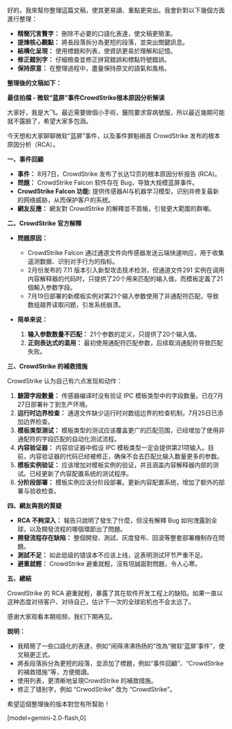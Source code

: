 好的，我來幫你整理這篇文稿，使其更易讀、重點更突出。我會針對以下幾個方面進行整理：

*   **精簡冗言贅字：** 刪除不必要的口語化表達，使文稿更簡潔。
*   **提煉核心觀點：** 將長段落拆分為更短的段落，並突出關鍵訊息。
*   **結構化呈現：** 使用標題和列表，使資訊更易於理解和記憶。
*   **修正錯別字：** 仔細檢查並修正拼寫錯誤和標點符號錯誤。
*   **保持原意：** 在整理過程中，盡量保持原文的語氣和風格。

**整理後的文稿如下：**

**最佳拍檔 - 微软“蓝屏”事件CrowdStrike根本原因分析解读**

大家好，我是大飞。最近需要做個小手術，醫院要求穿病號服，所以最近幾期可能就不露臉了，希望大家多包涵。

今天想和大家聊聊微软“蓝屏”事件，以及事件罪魁禍首 CrowdStrike 发布的根本原因分析（RCA）。

**一、事件回顧**

*   **事件：** 8月7日，CrowdStrike 发布了长达12页的根本原因分析报告 (RCA)。
*   **問題：** CrowdStrike Falcon 软件存在 Bug，导致大规模蓝屏事件。
*   **CrowdStrike Falcon 功能:** 提供传感器AI与机器学习模型，识别并修复最新的网络威胁，从而保护客户的系统。
*   **網友反應：** 網友對 CrowdStrike 的解釋並不買帳，引發更大範圍的群嘲。

**二、CrowdStrike 官方解釋**

*   **問題原因：**
    *   CrowdStrike Falcon 通过通道文件向传感器发送云端快速响应，用于收集遥测数据、识别对手行为的指标。
    *   2月份发布的 7.11 版本引入新型攻击技术检测，但通道文件291 实例在调用内容解释器的代码时，只提供了20个用来匹配的输入值，而模板定義了21個輸入参数字段。
    *   7月19日部署的新模板实例对第21个输入参数使用了非通配符匹配，导致数组越界读取问题，引发系统崩溃。

*   **简单来说：**
    1.  **输入参数数量不匹配：** 21个参数的定义，只提供了20个输入值。
    2.  **正则表达式的滥用：** 最初使用通配符匹配参数，后续取消通配符导致匹配失败。

**三、CrowdStrike 的補救措施**

CrowdStrike 认为自己有六点发现和动作：

1.  **驗證字段數量：** 传感器编译时没有验证 IPC 模板类型中的字段数量。已在7月27日部署补丁到生产环境。
2.  **运行时边界检查：** 通道文件缺少运行时对数组边界的检查机制，7月25日已添加边界检查。
3.  **模板类型测试：** 模板类型的测试应该覆盖更广的匹配范围，已经增加了使用非通配符的字段匹配的自动化测试流程。
4.  **内容验证器：** 内容验证器中假设 IPC 模板类型一定会提供第21项输入。目前，内容验证器的代码已经被修正，确保不会去匹配比输入数量更多的参数。
5.  **模板实例验证：** 应该增加对模板实例的验证，并且涵盖内容解释器内部的测试。已经更新了内容配置系统的测试程序。
6.  **分阶段部署：** 模板实例应该分阶段部署。更新内容配置系统，增加了额外的部署与验收检查。

**四、網友與我的質疑**

*   **RCA 不夠深入：** 報告只說明了發生了什麼，但沒有解釋 Bug 如何洩露到全球，以及開發流程的哪個環節出了問題。
*   **開發流程存在缺陷：** 整個開發、測試、灰度發布、回滾等整套部署機制存在問題。
*   **測試不足：** 如此低级的错误本不应该上线，这表明测试环节严重不足。
*   **避重就輕：** CrowdStrike 避重就輕，沒有坦誠面對問題，令人心寒。

**五、總結**

CrowdStrike 的 RCA 避重就輕，暴露了其在软件开发工程上的缺陷。如果一直以这种态度对待客户、对待自己，估计下一次的全球宕机也不会太远了。

感谢大家观看本期视频，我们下期再见。

**說明：**

*   我精簡了一些口語化的表達，例如“闹得沸沸扬扬的”改為“微软‘蓝屏’事件”，使文稿更正式。
*   將長段落拆分為更短的段落，並添加了標題，例如“事件回顧”、“CrowdStrike 的補救措施”等，方便閱讀。
*   使用列表，更清晰地呈現CrowdStrike 的補救措施。
*   修正了错别字，例如 “CrwodStrike” 改为 “CrowdStrike”。

希望這個整理後的版本對您有所幫助！

[model=gemini-2.0-flash,0]
